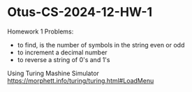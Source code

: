 # Otus-CS-2024-12-HW-1
Homework 1
Problems:
- to find, is the number of symbols in the string even or odd
- to increment a decimal number
- to reverse a string of 0's and 1's

Using Turing Mashine Simulator
https://morphett.info/turing/turing.html#LoadMenu

